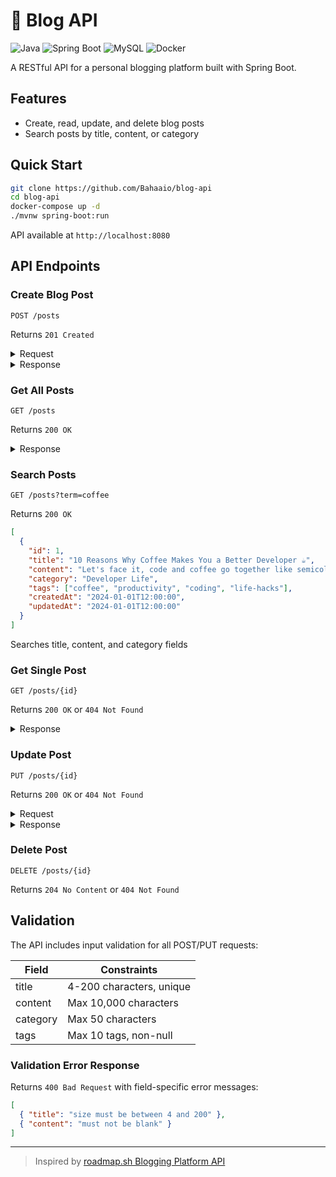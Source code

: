 # 📝 Blog API

![Java](https://img.shields.io/badge/Java-17-orange)
![Spring Boot](https://img.shields.io/badge/Spring%20Boot-3.5.7-green)
![MySQL](https://img.shields.io/badge/MySQL-8.0-blue)
![Docker](https://img.shields.io/badge/Docker-ready-blue)

A RESTful API for a personal blogging platform built with Spring Boot.

## Features

- Create, read, update, and delete blog posts
- Search posts by title, content, or category

## Quick Start

```bash
git clone https://github.com/Bahaaio/blog-api
cd blog-api
docker-compose up -d
./mvnw spring-boot:run
```

API available at `http://localhost:8080`

## API Endpoints

### Create Blog Post

```http
POST /posts
```

Returns `201 Created`

<details>
<summary>Request</summary>

```json
{
  "title": "10 Reasons Why Coffee Makes You a Better Developer ☕",
  "content": "Let's face it, code and coffee go together like semicolons and syntax errors. Here's why your next cup might be the key to your next breakthrough...",
  "category": "Developer Life",
  "tags": ["coffee", "productivity", "coding", "life-hacks"]
}
```

</details>

<details>
<summary>Response</summary>

```json
{
  "id": 1,
  "title": "10 Reasons Why Coffee Makes You a Better Developer ☕",
  "content": "Let's face it, code and coffee go together like semicolons and syntax errors. Here's why your next cup might be the key to your next breakthrough...",
  "category": "Developer Life",
  "tags": ["coffee", "productivity", "coding", "life-hacks"],
  "createdAt": "2024-01-01T12:00:00",
  "updatedAt": "2024-01-01T12:00:00"
}
```

</details>

### Get All Posts

```http
GET /posts
```

Returns `200 OK`

<details>
<summary>Response</summary>

```json
[
  {
    "id": 1,
    "title": "10 Reasons Why Coffee Makes You a Better Developer ☕",
    "content": "Let's face it, code and coffee go together like semicolons and syntax errors. Here's why your next cup might be the key to your next breakthrough...",
    "category": "Developer Life",
    "tags": ["coffee", "productivity", "coding", "life-hacks"],
    "createdAt": "2024-01-01T12:00:00",
    "updatedAt": "2024-01-01T12:00:00"
  },
  {
    "id": 2,
    "title": "Building APIs That Don't Suck: A Developer's Guide 🚀",
    "content": "Your users deserve better than 500 errors and cryptic responses. Here's how to build APIs that developers actually love to use...",
    "category": "Web Development",
    "tags": ["api", "backend", "best-practices", "spring-boot"],
    "createdAt": "2024-01-02T09:30:00",
    "updatedAt": "2024-01-02T09:30:00"
  }
]
```

</details>

### Search Posts

```http
GET /posts?term=coffee
```

Returns `200 OK`

```json
[
  {
    "id": 1,
    "title": "10 Reasons Why Coffee Makes You a Better Developer ☕",
    "content": "Let's face it, code and coffee go together like semicolons and syntax errors. Here's why your next cup might be the key to your next breakthrough...",
    "category": "Developer Life",
    "tags": ["coffee", "productivity", "coding", "life-hacks"],
    "createdAt": "2024-01-01T12:00:00",
    "updatedAt": "2024-01-01T12:00:00"
  }
]
```

Searches title, content, and category fields

### Get Single Post

```http
GET /posts/{id}
```

Returns `200 OK` or `404 Not Found`

<details>
<summary>Response</summary>

```json
{
  "id": 1,
  "title": "10 Reasons Why Coffee Makes You a Better Developer ☕",
  "content": "Let's face it, code and coffee go together like semicolons and syntax errors. Here's why your next cup might be the key to your next breakthrough...",
  "category": "Developer Life",
  "tags": ["coffee", "productivity", "coding", "life-hacks"],
  "createdAt": "2024-01-01T12:00:00",
  "updatedAt": "2024-01-01T12:00:00"
}
```

</details>

### Update Post

```http
PUT /posts/{id}
```

Returns `200 OK` or `404 Not Found`

<details>
<summary>Request</summary>

```json
{
  "title": "Why Debugging at 3 AM Always Finds the Bug 🐛",
  "content": "There's something magical about late-night debugging sessions. Maybe it's the quiet, maybe it's the desperation, but somehow that elusive bug always reveals itself...",
  "category": "Developer Life",
  "tags": ["debugging", "midnight-coding", "developer-humor"]
}
```

</details>

<details>
<summary>Response</summary>

```json
{
  "id": 1,
  "title": "Why Debugging at 3 AM Always Finds the Bug 🐛",
  "content": "There's something magical about late-night debugging sessions. Maybe it's the quiet, maybe it's the desperation, but somehow that elusive bug always reveals itself...",
  "category": "Developer Life",
  "tags": ["debugging", "midnight-coding", "developer-humor"],
  "createdAt": "2024-01-01T12:00:00",
  "updatedAt": "2024-01-01T12:30:00"
}
```

</details>

### Delete Post

```http
DELETE /posts/{id}
```

Returns `204 No Content` or `404 Not Found`

## Validation

The API includes input validation for all POST/PUT requests:

| Field    | Constraints              |
| -------- | ------------------------ |
| title    | 4-200 characters, unique |
| content  | Max 10,000 characters    |
| category | Max 50 characters        |
| tags     | Max 10 tags, non-null    |

### Validation Error Response

Returns `400 Bad Request` with field-specific error messages:

```json
[
  { "title": "size must be between 4 and 200" },
  { "content": "must not be blank" }
]
```

---

> Inspired by [roadmap.sh Blogging Platform API](https://roadmap.sh/projects/blogging-platform-api)
